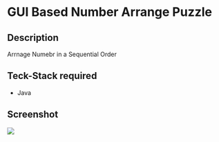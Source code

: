 # GUI Based Number Arrange Puzzle
## Description
Arrnage Numebr in a Sequential Order 

## Teck-Stack required
* Java

## Screenshot
<img src="https://user-images.githubusercontent.com/67788717/138918057-d25035fa-877a-42ed-bee9-a9625d5edb96.png
">

